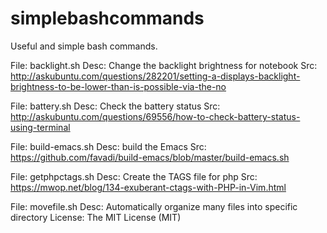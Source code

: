 # simplebashcommands
Useful and simple bash commands.

File: backlight.sh
Desc: Change the backlight brightness for notebook
Src: http://askubuntu.com/questions/282201/setting-a-displays-backlight-brightness-to-be-lower-than-is-possible-via-the-no

File: battery.sh
Desc: Check the battery status
Src: http://askubuntu.com/questions/69556/how-to-check-battery-status-using-terminal

File: build-emacs.sh
Desc: build the Emacs
Src: https://github.com/favadi/build-emacs/blob/master/build-emacs.sh

File: getphpctags.sh
Desc: Create the TAGS file for php
Src: https://mwop.net/blog/134-exuberant-ctags-with-PHP-in-Vim.html

File: movefile.sh
Desc: Automatically organize many files into specific directory
License: The MIT License (MIT)
